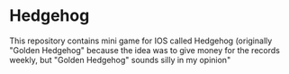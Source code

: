 # Hedgehog
This repository contains mini game for IOS called Hedgehog (originally "Golden Hedgehog" because the idea was to give money for the records weekly, but "Golden Hedgehog" sounds silly in my opinion" 
